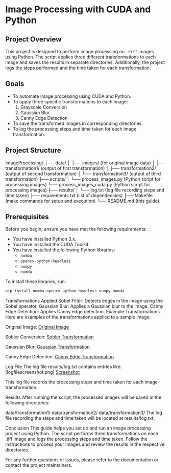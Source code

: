 
# Image Processing with CUDA and Python

## Project Overview
This project is designed to perform image processing on `.tiff` images using Python. The script applies three different transformations to each image and saves the results in separate directories. Additionally, the project logs the steps performed and the time taken for each transformation.

## Goals
- To automate image processing using CUDA and Python.
- To apply three specific transformations to each image:
  1. Grayscale Conversion
  2. Gaussian Blur
  3. Canny Edge Detection
- To save the transformed images in corresponding directories.
- To log the processing steps and time taken for each image transformation.

## Project Structure
ImageProcessing/
├── data/
│ ├── images/ (for original image data)
│ ├── transformation1/ (output of first transformation)
│ ├── transformation2/ (output of second transformation)
│ └── transformation3/ (output of third transformation)
├── scripts/
│ └── process_images.py (Python script for processing images)
  └── process_images_cuda.py (Python script for processing images)
├── results/
│ └── log.txt (log file recording steps and time taken)
├── requirements.txt (list of dependencies)
├── Makefile (make commands for setup and execution)
└── README.md (this guide)

## Prerequisites
Before you begin, ensure you have met the following requirements:
- You have installed Python 3.x.
- You have installed the CUDA Toolkit.
- You have installed the following Python libraries:
  - `numba`
  - `opencv-python-headless`
  - `numpy`
  - `numda`

To install these libraries, run:
```bash
pip install numba opencv-python-headless numpy numda
```

Transformations Applied
Sobel Filter: Detects edges in the image using the Sobel operator.
Gaussian Blur: Applies a Gaussian blur to the image.
Canny Edge Detection: Applies Canny edge detection.
Example Transformations
Here are examples of the transformations applied to a sample image:

Original Image:
[Original Image](data/images/motion01.512.tiff)

Sobler Conversion:
[Sobler Transformation](data/transformation1/motion01.512.tiff)

Gaussian Blur:
[Gaussian Transformation](data/transformation2/motion01.512.tiff)

Canny Edge Detection:
[Canny Edge Transformation](data/transformation3/motion01.512.tiff)

Log File
The log file results/log.txt contains entries like:
[logfilescreenshot.png]
[Screenshot](logfilescreenshot.png)

This log file records the processing steps and time taken for each image transformation.

Results
After running the script, the processed images will be saved in the following directories:

data/transformation1/
data/transformation2/
data/transformation3/
The log file recording the steps and time taken will be located at results/log.txt.

Conclusion
This guide helps you set up and run an image processing project using Python. The script performs three transformations on each .tiff image and logs the processing steps and time taken. Follow the instructions to process your images and review the results in the respective directories.

For any further questions or issues, please refer to the documentation or contact the project maintainers.
